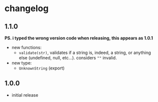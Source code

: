 # changelog

## 1.1.0

**PS. i typed the wrong version code when releasing, this appears as 1.0.1**

- new functions:
  - `validate(str)`, validates if a string is, indeed, a string, or anything
    else (undefined, null, etc...). considers `""` invalid.
- new type:
  - `UnknownString` (export)

## 1.0.0

- initial release
